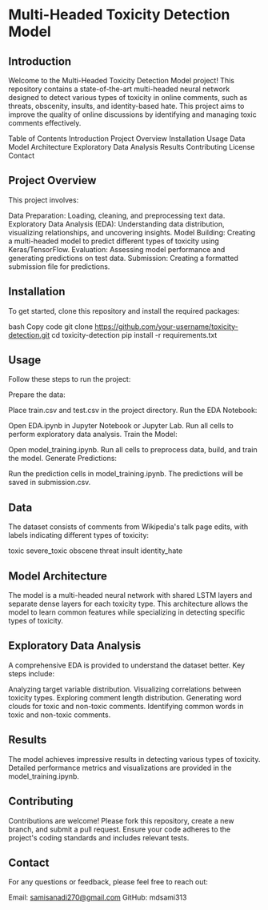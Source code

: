 # Multi-Headed Toxicity Detection Model



## Introduction
Welcome to the Multi-Headed Toxicity Detection Model project! This repository contains a state-of-the-art multi-headed neural network designed to detect various types of toxicity in online comments, such as threats, obscenity, insults, and identity-based hate. This project aims to improve the quality of online discussions by identifying and managing toxic comments effectively.

Table of Contents
Introduction
Project Overview
Installation
Usage
Data
Model Architecture
Exploratory Data Analysis
Results
Contributing
License
Contact

## Project Overview
This project involves:

Data Preparation: Loading, cleaning, and preprocessing text data.
Exploratory Data Analysis (EDA): Understanding data distribution, visualizing relationships, and uncovering insights.
Model Building: Creating a multi-headed model to predict different types of toxicity using Keras/TensorFlow.
Evaluation: Assessing model performance and generating predictions on test data.
Submission: Creating a formatted submission file for predictions.

## Installation
To get started, clone this repository and install the required packages:

bash
Copy code
git clone https://github.com/your-username/toxicity-detection.git
cd toxicity-detection
pip install -r requirements.txt

## Usage
Follow these steps to run the project:

Prepare the data:

Place train.csv and test.csv in the project directory.
Run the EDA Notebook:

Open EDA.ipynb in Jupyter Notebook or Jupyter Lab.
Run all cells to perform exploratory data analysis.
Train the Model:

Open model_training.ipynb.
Run all cells to preprocess data, build, and train the model.
Generate Predictions:

Run the prediction cells in model_training.ipynb.
The predictions will be saved in submission.csv.

## Data
The dataset consists of comments from Wikipedia's talk page edits, with labels indicating different types of toxicity:

toxic
severe_toxic
obscene
threat
insult
identity_hate

## Model Architecture
The model is a multi-headed neural network with shared LSTM layers and separate dense layers for each toxicity type. This architecture allows the model to learn common features while specializing in detecting specific types of toxicity.

## Exploratory Data Analysis
A comprehensive EDA is provided to understand the dataset better. Key steps include:

Analyzing target variable distribution.
Visualizing correlations between toxicity types.
Exploring comment length distribution.
Generating word clouds for toxic and non-toxic comments.
Identifying common words in toxic and non-toxic comments.

## Results
The model achieves impressive results in detecting various types of toxicity. Detailed performance metrics and visualizations are provided in the model_training.ipynb.

## Contributing
Contributions are welcome! Please fork this repository, create a new branch, and submit a pull request. Ensure your code adheres to the project's coding standards and includes relevant tests.

## Contact
For any questions or feedback, please feel free to reach out:

Email: samisanadi270@gmail.com
GitHub: mdsami313
